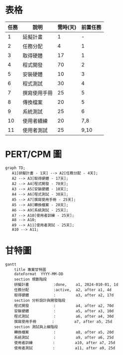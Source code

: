 # 表格
|任務|說明|需時(天)|前置任務|
| ------------- | ------------- |------------- |------------- |
|1|延擬計畫|1|-|
|2|任務分配|4|1|
|3|取得硬體|17|1|
|4|程式開發|70|2|
|5|安裝硬體|10|3|
|6|程式測試|30|4|
|7|撰寫使用手冊|25|5|
|8|傳換檔案|20|5|
|9|系統測試|25|6|
|10|使用者續練|20|7,8|
|11|使用者測試|25|9,10|


# PERT/CPM 圖

 ```mermaid
graph TD;
    A1[研擬計畫 - 1天] --> A2[任務分配 - 4天];
    A2 --> A3[取得硬體 - 17天];
    A2 --> A4[程式開發 - 70天];
    A3 --> A5[安裝硬體 - 10天];
    A4 --> A6[程式測試 - 30天];
    A5 --> A7[撰寫使用手冊 - 25天];
    A5 --> A8[轉換檔案 - 20天];
    A6 --> A9[系統測試 - 25天];
    A7 --> A10[使用者訓練 - 25天];
    A8 --> A10;
    A9 --> A11[使用者測試 - 25天];
    A10 --> A11;
```

# 甘特圖

```mermaid
gantt
    title 專案甘特圖
    dateFormat  YYYY-MM-DD
    section 規劃階段
    研擬計畫           :done,    a1, 2024-010-01, 1d
    任務分配           :active,  a2, after a1, 4d
    取得硬體           :         a3, after a2, 17d
    section 分析設計與開發階段
    程式開發           :         a4, after a2, 70d
    安裝硬體           :         a5, after a3, 10d
    程式測試           :         a6, after a4, 30d
    撰寫使用手冊       :         a7, after a5, 25d
    section 測試與上線階段
    轉換檔案           :         a8, after a5, 20d
    系統測試           :         a9, after a6, 25d
    使用者訓練         :         a10, after a7, 25d
    使用者測試         :         a11, after a9, 25d 
```

